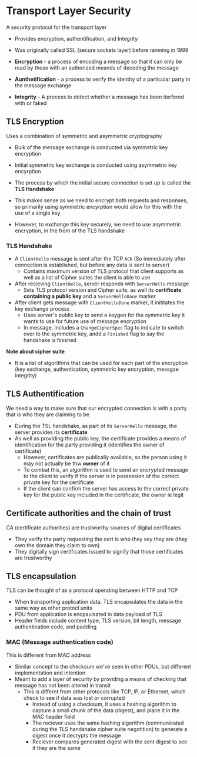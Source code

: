 # Transport Layer Security #
A security protocol for the transport layer
- Provides encryption, authentification, and Integrity
- Was originally called SSL (secure sockets layer) before ranming in 1999

- **Encryption** - a process of encoding a message so that it can only be read by those with an authorized meands of decoding the message
- **Aunthetification** - a process to verify the identity of a particular party in the message exchange
- **Integrity** - A process to detect whether a message has been iterfered with or faked

## TLS Encryption ##
Uses a combination of symmetric and asymmetric cryptography
- Bulk of the message exchange is conducted via symmetric key encryption
- Initial symmetric key exchange is conducted using asymmetric key encyrption
- The process by which the initial secure connection is set up is called the **TLS Handshake**

- This makes sense as we need to encrypt both requests and responses, so primarily using symmetric encyrption would allow for this with the use of a single key
- However, to exchange this key securely, we need to use asymmetric encryption, in the from of the TLS handshake

### TLS Handshake ###
- A `ClientHello` message is sent after the TCP `ACK` (So immediately after connection is established, but before any data is sent to server)
  - Contains maximum version of TLS protocol that client supports as well as a list of Cipher suites the client is able to use
- After recieving `ClientHello`, server responds with `ServerHello` message
  - Sets TLS protocol version and Cipher suite, as well its **certificate containing a public key** and a `ServerHelloDone` marker
- After client gets message with `ClientHelloDone` marker, it inititates the key exchange process
  - Uses server's public key to send a keygen for the symmetric key it wants to use for future use of message encryption
  - In message, includes a `ChangeCipherSpec` flag to indicate to switch over to the symmetric key, andd a `Finished` flag to say the handshake is finished

**Note about cipher suite**
- It is a list of algorithms that can be used for each part of the encryption (key exchange, authentication, symmetric key encryption, messgae integrity)

## TLS Authentification ##
We need a way to make sure that our encrypted connection is with a party that is who they are claiming to be
- During the TSL handshake, as part of its `ServerHello` message, the server provides its **certificate**
- As well as providing the public key, the certificate provides a means of identification for the party providing it (identifies the owner of certificate)
  - However, certificates are publically available, so the person using it may not actually be thw **owner** of it
  - To combat this, an algorithm is used to send an encrypted message to the client to verify if the server is in possession of the correct private key for the certificate
  - If the client can confirm the server has access to the correct private key for the public key included in the certificate, the owner ie legit

## Certificate authorities and the chain of trust ##
CA (certificate authorities) are trustworthy sources of digital certificates
- They verify the party requesting the cert is who they sey they are (they own the domain they claim to own)
- They digitally sign certificates issued to signify that those certificates are trustworthy

## TLS encapsulation ##
TLS can be thought of as a protocol operating between HTTP and TCP
- When transporting application data, TLS encapsulates the data in the same way as other protocl units
- PDU from application is encpaulsated in data payload of TLS
- Header fields include content type, TLS version, bit length, message authentication code, and padding

### MAC (Message authentication code)
This is different from MAC address
- Similar concept to the checksum we've seen in other PDUs, but different implementation and intention
- Meant to add a layer of security by providing a means of checking that message has not been altered in transit
  - This is differnt from other protocols like TCP, IP, or Ethernet, which check to see if data was lost or corrupted
    - Instead of using a checksum, it uses a hashing algorithm to capture a small chunk of the data (digest(, and place it in the MAC header field
    - The reciever uses the same hashing algorithm (communicated during the TLS handshake cipher suite negotition) to generate a digest once it decrypts the message
    - Reciever compares generated digest with the sent digest to see if they are the same
